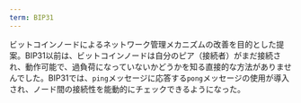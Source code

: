 ```yaml
---
term: BIP31
---
```

ビットコインノードによるネットワーク管理メカニズムの改善を目的とした提案。BIP31以前は、ビットコインノードは自分のピア（接続者）がまだ接続され、動作可能で、過負荷になっていないかどうかを知る直接的な方法がありませんでした。BIP31では、`ping`メッセージに応答する`pong`メッセージの使用が導入され、ノード間の接続性を能動的にチェックできるようになった。